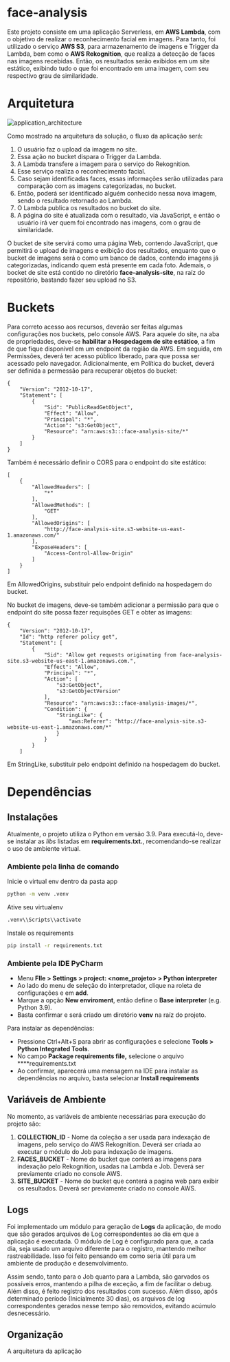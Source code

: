 # face-analysis
Este projeto consiste em uma aplicação Serverless, em **AWS Lambda**, com o objetivo de realizar o reconhecimento facial em imagens. Para tanto, foi utilizado o serviço **AWS S3**, para armazenamento de imagens e Trigger da Lambda, bem como o **AWS Rekognition**, que realiza a detecção de faces nas imagens recebidas. Então, os resultados serão exibidos em um site estático, exibindo tudo o que foi encontrado em uma imagem, com seu respectivo grau de similaridade.

# Arquitetura

![application_architecture](https://user-images.githubusercontent.com/51297679/185242817-cd86ae23-1830-40e2-af48-057d7b52e301.png)

Como mostrado na arquitetura da solução, o fluxo da aplicação será:

1. O usuário faz o upload da imagem no site.
2. Essa ação no bucket dispara o Trigger da Lambda.
3. A Lambda transfere a imagem para o serviço do Rekognition.
4. Esse serviço realiza o reconhecimento facial.
5. Caso sejam identificadas faces, essas informações serão utilizadas para comparação com as imagens categorizadas, no bucket.
6. Então, poderá ser identificado alguém conhecido nessa nova imagem, sendo o resultado retornado ao Lambda.
7. O Lambda publica os resultados no bucket do site.
8. A página do site é atualizada com o resultado, via JavaScript, e então o usuário irá ver quem foi encontrado nas imagens, com o grau de similaridade.

O bucket de site servirá como uma página Web, contendo JavaScript, que permitirá o upload de imagens e exibição dos resultados, enquanto que o bucket de imagens será o como um banco de dados, contendo imagens já categorizadas, indicando quem está presente em cada foto. Ademais, o bocket de site está contido no diretório **face-analysis-site**, na raíz do repositório, bastando fazer seu upload no S3.

# Buckets

Para correto acesso aos recursos, deverão ser feitas algumas configurações nos buckets, pelo console AWS. Para aquele do site, na aba de propriedades, deve-se **habilitar a Hospedagem de site estático**, a fim de que fique disponível em um endpoint da região da AWS. Em seguida, em Permissões, deverá  ter acesso público liberado, para que possa ser acessado pelo navegador. Adicionalmente, em Política do bucket, deverá ser definida a permessão para recuperar objetos do bucket:

```
{
    "Version": "2012-10-17",
    "Statement": [
        {
            "Sid": "PublicReadGetObject",
            "Effect": "Allow",
            "Principal": "*",
            "Action": "s3:GetObject",
            "Resource": "arn:aws:s3:::face-analysis-site/*"
        }
    ]
}
```

Também é necessário definir o CORS para o endpoint do site estático:

```
[
    {
        "AllowedHeaders": [
            "*"
        ],
        "AllowedMethods": [
            "GET"
        ],
        "AllowedOrigins": [
            "http://face-analysis-site.s3-website-us-east-1.amazonaws.com/"
        ],
        "ExposeHeaders": [
            "Access-Control-Allow-Origin"
        ]
    }
]
```
Em AllowedOrigins, substituir pelo endpoint definido na hospedagem do bucket.

No bucket de imagens, deve-se também adicionar a permissão para que o endpoint do site possa fazer requisções GET e obter as imagens:

```
{
    "Version": "2012-10-17",
    "Id": "http referer policy get",
    "Statement": [
        {
            "Sid": "Allow get requests originating from face-analysis-site.s3-website-us-east-1.amazonaws.com.",
            "Effect": "Allow",
            "Principal": "*",
            "Action": [
                "s3:GetObject",
                "s3:GetObjectVersion"
            ],
            "Resource": "arn:aws:s3:::face-analysis-images/*",
            "Condition": {
                "StringLike": {
                    "aws:Referer": "http://face-analysis-site.s3-website-us-east-1.amazonaws.com/*"
                }
            }
        }
    ]
```
Em StringLike, substituir pelo endpoint definido na hospedagem do bucket.

# Dependências

## Instalações

Atualmente, o projeto utiliza o Python em versão 3.9.  Para executá-lo, deve-se instalar as *libs* listadas em **requirements.txt.**, recomendando-se realizar o uso de ambiente virtual.

### Ambiente pela linha de comando

Inicie o virtual env dentro da pasta app

```bash
python -m venv .venv

```

Ative seu virtualenv

```bash
.venv\\Scripts\\activate

```

Instale os requirements

```bash
pip install -r requirements.txt

```

### Ambiente pela IDE PyCharm

- Menu **FIle > Settings > project: <nome_projeto> > Python interpreter**
- Ao lado do menu de seleção do interpretador, clique na roleta de configurações e em **add**.
- Marque a opção **New enviroment**, então define o **Base interpreter** (e.g. Python 3.9).
- Basta confirmar e será criado um diretório **venv** na raíz do projeto.

Para instalar as dependências:

- Pressione Ctrl+Alt+S para abrir as configurações e selecione **Tools > Python Integrated Tools**.
- No campo **Package requirements file,** selecione o arquivo ****requirements.txt
- Ao confirmar, aparecerá uma mensagem na IDE para instalar as dependências no arquivo, basta selecionar **Install requirements**


## Variáveis de Ambiente

No momento, as variáveis de ambiente necessárias para execução do projeto são:

1. **COLLECTION_ID** - Nome da coleção a ser usada para indexação de imagens, pelo serviço do AWS Rekognition. Deverá ser criada ao executar o módulo do Job para indexação de imagens.
2. **FACES_BUCKET** - Nome do bucket que conterá as imagens para indexação pelo Rekognition, usadas na Lambda e Job. Deverá ser previamente criado no console AWS.
3. **SITE_BUCKET** - Nome do bucket que conterá a pagina web para exibir os resultados. Deverá ser previamente criado no console AWS.


## Logs

Foi implementado um módulo para geração de **Logs** da aplicação, de modo que são gerados arquivos de Log correspondentes ao dia em que a aplicação é executada. O módulo de Log é configurado para que, a cada dia, seja usado um arquivo diferente para o registro, mantendo melhor rastreabilidade. Isso foi feito pensando em como seria útil para um ambiente de produção e desenvolvimento.  

Assim sendo, tanto para o Job quanto para a Lambda, são garvados os possíveis erros, mantendo a pilha de exceção, a fim de facilitar o debug. Além disso, é feito registro dos resultados com sucesso. Além disso, após determinado período (Inicialmente 30 dias), os arquivos de log correspondentes gerados nesse tempo são removidos, evitando acúmulo desnecessário.

## Organização

A arquitetura da aplicação

